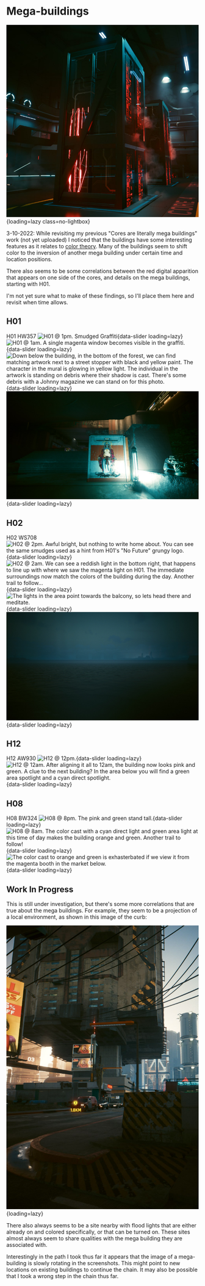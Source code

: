 # Mega-buildings

![Mega Building](./assets/megabuilding-as-core.png){loading=lazy class=no-lightbox}

3-10-2022: While revisiting my previous "Cores are literally mega buildings" work
(not yet uploaded) I noticed that the buildings have some interesting features
as it relates to [color theory](./theory-color.md). Many of the
buildings seem to shift color to the inversion of another mega building under
certain time and location positions.

There also seems to be some correlations between the red digital apparition that
appears on one side of the cores, and details on the mega buildings, starting
with H01.

I'm not yet sure what to make of these findings, so I'll place them here and
revisit when time allows.

## H01

H01 HW357
![H01 @ 1pm. Smudged Graffiti](./assets/mb-h01-a.png){data-slider loading=lazy}
![H01 @ 1am. A single magenta window becomes visible in the graffiti.](./assets/mb-h01-b.png){data-slider loading=lazy}
![Down below the building, in the bottom of the forest, we can find matching artwork next to a street stopper with black and yellow paint. The character in the mural is glowing in yellow light. The individual in the artwork is standing on debris where their shadow is cast. There's some debris with a Johnny magazine we can stand on for this photo.](./assets/mb-h01-c.png){data-slider loading=lazy}
![After a moment of meditating on the debris, light from the above roads will illuminate the words "No future" - in white/orange/green with black sludge. That's an exact match to building 02. If you try to use a modded in flashlight to bypass, half of the text sits behind the grunge and can't be seen.](./assets/mb-h01-d.jpg){data-slider loading=lazy}

## H02

H02 WS708
![H02 @ 2pm. Awful bright, but nothing to write home about. You can see the same smudges used as a hint from H01's "No Future" grungy logo.](./assets/mb-h02-a.png){data-slider loading=lazy}
![H02 @ 2am. We can see a reddish light in the bottom right, that happens to line up with where we saw the magenta light on H01. The immediate surroundings now match the colors of the building during the day. Another trail to follow...](./assets/mb-h02-b.png){data-slider loading=lazy}
![The lights in the area point towards the balcony, so lets head there and meditate.](./assets/mb-h02-c.png){data-slider loading=lazy}
![The lighting has formed trees out of the clouds and water towers. The path leads to the space station - black/white/red. There's a mega building for that.](./assets/mb-h02-d.png){data-slider loading=lazy}

## H12

H12 AW930
![H12 @ 12pm.](./assets/mb-h12-a.png){data-slider loading=lazy}
![H12 @ 12am. After aligning it all to 12am, the building now looks pink and green. A clue to the next building? In the area below you will find a green area spotlight and a cyan direct spotlight.](./assets/mb-h12-b.png){data-slider loading=lazy}

## H08

H08 BW324
![H08 @ 8pm. The pink and green stand tall.](./assets/mb-h08-a.png){data-slider loading=lazy}
![H08 @ 8am. The color cast with a cyan direct light and green area light at this time of day makes the building orange and green. Another trail to follow!](./assets/mb-h08-b.png){data-slider loading=lazy}
![The color cast to orange and green is exhasterbated if we view it from the magenta booth in the market below.](./assets/mb-h08-c.png){data-slider loading=lazy}

## Work In Progress

This is still under investigation, but there's some more correlations that are
true about the mega buildings. For example, they seem to be a projection of a local
environment, as shown in this image of the curb:

![The curb in front of megabuilding.](./assets/megabuilding-example.jpg){loading=lazy}

There also always seems to be a site nearby with flood lights that are either already
on and colored specifically, or that can be turned on. These sites almost always
seem to share qualities with the mega building they are associated with.

Interestingly in the path I took thus far it appears that the image of a mega-building
is slowly rotating in the screenshots. This might point to new locations on existing
buildings to continue the chain. It may also be possible that I took a wrong step
in the chain thus far.
